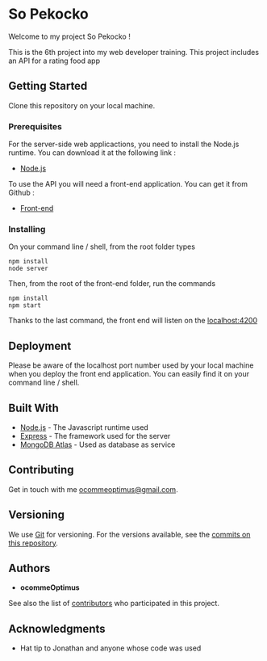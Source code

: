 # So Pekocko

Welcome to my project So Pekocko !

This is the 6th project into my web developer training.
This project includes an API for a rating food app

## Getting Started

Clone this repository on your local machine.

### Prerequisites

For the server-side web applicactions, you need to install the Node.js runtime.
You can download it at the following link :
* [Node.js](https://nodejs.org/en/)

To use the API you will need a front-end application. You can get it from Github :
* [Front-end](https://github.com/OpenClassrooms-Student-Center/dwj-projet6)

### Installing

On your command line / shell, from the root folder types

```
npm install
node server
```

Then, from the root of the front-end folder, run the commands

```
npm install
npm start
```

Thanks to the last command, the front end will listen on the [localhost:4200](http://localhost:4200/)

## Deployment

Please be aware of the localhost port number used by your local machine when you deploy the front end application.
You can easily find it on your command line / shell.

## Built With

* [Node.js](https://nodejs.org/en/) - The Javascript runtime used
* [Express](https://expressjs.com/fr/) - The framework used for the server
* [MongoDB Atlas](https://www.mongodb.com/cloud/atlas) - Used as database as service

## Contributing

Get in touch with me [ocommeoptimus@gmail.com](mailto:ocommeoptimus@gmail.com).

## Versioning

We use [Git](https://git-scm.com/) for versioning. For the versions available, see the [commits on this repository](https://github.com/ocommeOptimus/so_pekocko/commits/). 

## Authors

* **ocommeOptimus** 

See also the list of [contributors](https://github.com/your/project/contributors) who participated in this project.

## Acknowledgments

* Hat tip to Jonathan and anyone whose code was used
